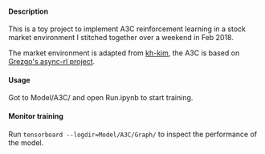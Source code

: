 #### Description
This is a toy project to implement A3C reinforcement learning in a stock market environment I stitched together over a weekend in Feb 2018.

The market environment is adapted from [kh-kim](https://github.com/kh-kim/stock_market_reinforcement_learning/blob/master/market_env.py), the A3C is based on [Grezgo's async-rl project](https://github.com/Grzego/async-rl/blob/master/a3c/train.py).

#### Usage
Got to Model/A3C/ and open Run.ipynb to start training.

#### Monitor training
Run ```tensorboard --logdir=Model/A3C/Graph/``` to inspect the performance of the model.
